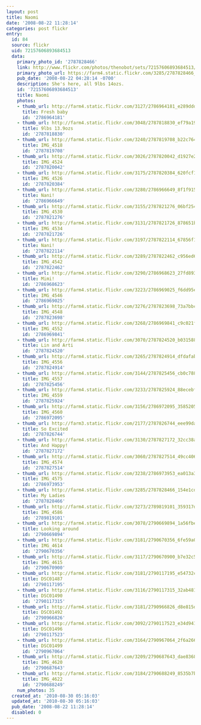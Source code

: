 ```yaml
---
layout: post
title: Naomi
date: '2008-08-22 11:28:14'
categories: post flickr
entry:
  id: 84
  source: flickr
  uid: 72157606893684513
  data:
    primary_photo_id: '2787828466'
    link: http://www.flickr.com/photos/thenobot/sets/72157606893684513/
    primary_photo_url: https://farm4.static.flickr.com/3285/2787828466_154e1cdb95_m.jpg
    pub_date: '2008-08-22 04:28:14 -0700'
    description: She's here, all 9lbs 14ozs.
    id: '72157606893684513'
    title: Naomi
    photos:
    - thumb_url: http://farm4.static.flickr.com/3127/2786964181_e289dddc9c_s.jpg
      title: Fresh baby
      id: '2786964181'
    - thumb_url: http://farm4.static.flickr.com/3048/2787818830_ef79a19108_s.jpg
      title: 9lbs 13.9ozs
      id: '2787818830'
    - thumb_url: http://farm4.static.flickr.com/3240/2787819708_b22c764fc4_s.jpg
      title: IMG_4518
      id: '2787819708'
    - thumb_url: http://farm4.static.flickr.com/3026/2787820042_d1927e2048_s.jpg
      title: IMG_4524
      id: '2787820042'
    - thumb_url: http://farm4.static.flickr.com/3175/2787820384_620fcf147f_s.jpg
      title: IMG_4526
      id: '2787820384'
    - thumb_url: http://farm4.static.flickr.com/3280/2786966649_8f1f9155f2_s.jpg
      title: Nani!
      id: '2786966649'
    - thumb_url: http://farm4.static.flickr.com/3155/2787821276_06bf25467e_s.jpg
      title: IMG_4530
      id: '2787821276'
    - thumb_url: http://farm4.static.flickr.com/3131/2787821726_878651b7d0_s.jpg
      title: IMG_4534
      id: '2787821726'
    - thumb_url: http://farm4.static.flickr.com/3197/2787822114_67856f1002_s.jpg
      title: Nani!
      id: '2787822114'
    - thumb_url: http://farm4.static.flickr.com/3289/2787822462_c956ed6c23_s.jpg
      title: IMG_4542
      id: '2787822462'
    - thumb_url: http://farm4.static.flickr.com/3290/2786968623_27fd893bb7_s.jpg
      title: Mimi!
      id: '2786968623'
    - thumb_url: http://farm4.static.flickr.com/3223/2786969025_f6dd95e497_s.jpg
      title: IMG_4546
      id: '2786969025'
    - thumb_url: http://farm4.static.flickr.com/3276/2787823698_73a7bbc93a_s.jpg
      title: IMG_4548
      id: '2787823698'
    - thumb_url: http://farm4.static.flickr.com/3268/2786969841_c9c021f126_s.jpg
      title: IMG_4552
      id: '2786969841'
    - thumb_url: http://farm4.static.flickr.com/3070/2787824520_b031588f1b_s.jpg
      title: Lin and Arti
      id: '2787824520'
    - thumb_url: http://farm4.static.flickr.com/3265/2787824914_dfdafab8d1_s.jpg
      title: IMG_4556
      id: '2787824914'
    - thumb_url: http://farm4.static.flickr.com/3144/2787825456_cb0c7880a9_s.jpg
      title: IMG_4557
      id: '2787825456'
    - thumb_url: http://farm4.static.flickr.com/3233/2787825924_88ecebfe59_s.jpg
      title: IMG_4559
      id: '2787825924'
    - thumb_url: http://farm4.static.flickr.com/3156/2786972095_3585205970_s.jpg
      title: IMG_4560
      id: '2786972095'
    - thumb_url: http://farm3.static.flickr.com/2177/2787826744_eee99da352_s.jpg
      title: So Excited
      id: '2787826744'
    - thumb_url: http://farm4.static.flickr.com/3130/2787827172_32cc38acd2_s.jpg
      title: And Happy!
      id: '2787827172'
    - thumb_url: http://farm4.static.flickr.com/3060/2787827514_49cc406ce2_s.jpg
      title: IMG_4574
      id: '2787827514'
    - thumb_url: http://farm4.static.flickr.com/3238/2786973953_ea013a3fe7_s.jpg
      title: IMG_4575
      id: '2786973953'
    - thumb_url: http://farm4.static.flickr.com/3285/2787828466_154e1cdb95_s.jpg
      title: My Ladies
      id: '2787828466'
    - thumb_url: http://farm4.static.flickr.com/3273/2789819101_359317d7a9_s.jpg
      title: IMG_4586
      id: '2789819101'
    - thumb_url: http://farm4.static.flickr.com/3078/2790669894_1a56fbef70_s.jpg
      title: Looking around
      id: '2790669894'
    - thumb_url: http://farm4.static.flickr.com/3181/2790670356_6fe59a0b58_s.jpg
      title: IMG_4614
      id: '2790670356'
    - thumb_url: http://farm4.static.flickr.com/3117/2790670900_b7e32c591a_s.jpg
      title: IMG_4615
      id: '2790670900'
    - thumb_url: http://farm4.static.flickr.com/3181/2790117195_e54732ce9b_s.jpg
      title: DSC01487
      id: '2790117195'
    - thumb_url: http://farm4.static.flickr.com/3116/2790117315_32ab4814f1_s.jpg
      title: DSC01490
      id: '2790117315'
    - thumb_url: http://farm4.static.flickr.com/3181/2790966826_d8e815d1c9_s.jpg
      title: DSC01492
      id: '2790966826'
    - thumb_url: http://farm4.static.flickr.com/3092/2790117523_e34d941603_s.jpg
      title: DSC01496
      id: '2790117523'
    - thumb_url: http://farm4.static.flickr.com/3164/2790967064_2f6a266270_s.jpg
      title: DSC01499
      id: '2790967064'
    - thumb_url: http://farm4.static.flickr.com/3209/2790687643_dae83689a6_s.jpg
      title: IMG_4620
      id: '2790687643'
    - thumb_url: http://farm4.static.flickr.com/3184/2790688249_8535b7b5d7_s.jpg
      title: IMG_4622
      id: '2790688249'
    num_photos: 35
  created_at: '2010-08-30 05:16:03'
  updated_at: '2010-08-30 05:16:03'
  pub_date: '2008-08-22 11:28:14'
  disabled: 0
---
```

